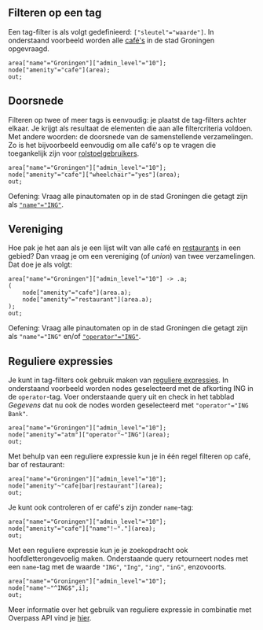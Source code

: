 ## Filteren op een tag
Een tag-filter is als volgt gedefinieerd: ```["sleutel"="waarde"]```. In onderstaand voorbeeld worden alle [café's](http://wiki.openstreetmap.org/wiki/Tag:amenity%3Dcafe) in de stad Groningen opgevraagd.

```
area["name"="Groningen"]["admin_level"="10"];
node["amenity"="cafe"](area);
out;
```

## Doorsnede
Filteren op twee of meer tags is eenvoudig: je plaatst de tag-filters achter elkaar. Je krijgt als resultaat de elementen die aan alle filtercriteria voldoen. Met andere woorden: de doorsnede van de samenstellende verzamelingen. Zo is het bijvoorbeeld eenvoudig om alle café's op te vragen die toegankelijk zijn voor [rolstoelgebruikers](http://wiki.openstreetmap.org/wiki/Key:wheelchair).

```
area["name"="Groningen"]["admin_level"="10"];
node["amenity"="cafe"]["wheelchair"="yes"](area);
out;
```

Oefening: Vraag alle pinautomaten op in de stad Groningen die getagt zijn als [```"name"="ING"```](http://wiki.openstreetmap.org/wiki/Key:name).

## Vereniging
Hoe pak je het aan als je een lijst wilt van alle café en [restaurants](http://wiki.openstreetmap.org/wiki/Tag:amenity%3Drestaurant]) in een gebied? Dan vraag je om een vereniging (of _union_) van twee verzamelingen. Dat doe je als volgt:

```
area["name"="Groningen"]["admin_level"="10"] -> .a;
( 
	node["amenity"="cafe"](area.a);
  	node["amenity"="restaurant"](area.a);
);
out;
```

Oefening: Vraag alle pinautomaten op in de stad Groningen die getagt zijn als ```"name"="ING"``` en/of [```"operator"="ING"```](http://wiki.openstreetmap.org/wiki/Key:operator).

## Reguliere expressies
Je kunt in tag-filters ook gebruik maken van [reguliere expressies](https://nl.wikipedia.org/wiki/Reguliere_expressie). In onderstaand voorbeeld worden nodes geselecteerd met de afkorting ING in de ```operator```-tag.
Voer onderstaande query uit en check in het tabblad _Gegevens_ dat nu ook de nodes worden geselecteerd met ```"operator"="ING Bank"```.

```
area["name"="Groningen"]["admin_level"="10"];
node["amenity"="atm"]["operator"~"ING"](area);
out;
```

Met behulp van een reguliere expressie kun je in één regel filteren op café, bar of restaurant: 

```
area["name"="Groningen"]["admin_level"="10"];
node["amenity"~"cafe|bar|restaurant"](area);
out;
```

Je kunt ook controleren of er café's zijn zonder ```name```-tag:

```
area["name"="Groningen"]["admin_level"="10"];
node["amenity"="cafe"]["name"!~"."](area);
out;
```

Met een reguliere expressie kun je je zoekopdracht ook hoofdletterongevoelig maken. Onderstaande query retourneert nodes met een ```name```-tag met de waarde ```"ING"```, ```"Ing"```, ```"ing"```, ```"inG"```, enzovoorts.

```
area["name"="Groningen"]["admin_level"="10"];
node["name"~"^ING$",i];
out;
```

Meer informatie over het gebruik van reguliere expressie in combinatie met Overpass API vind je [hier](http://wiki.openstreetmap.org/wiki/Overpass_API/Overpass_QL#Value_matches_regular_expression_.28.7E.2C_.21.7E.29).

